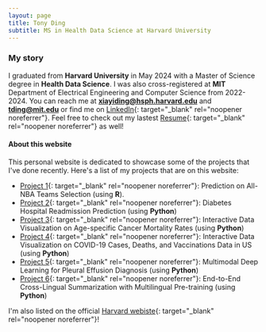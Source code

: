 ```yaml
---
layout: page
title: Tony Ding
subtitle: MS in Health Data Science at Harvard University
---
```


### My story

I graduated from **Harvard University** in May 2024 with a Master of Science degree in **Health Data Science**. I was also cross-registered at **MIT** Department of Electrical Engineering and Computer Science from 2022-2024. You can reach me at **xiayiding@hsph.harvard.edu** and **tding@mit.edu** or find me on [LinkedIn](https://www.linkedin.com/in/xiayi-tony-ding-abb112177/){: target="_blank" rel="noopener noreferrer"}. Feel free to check out my lastest [Resume](/assets/pdf/Tony_Ding_Resume.pdf){: target="_blank" rel="noopener noreferrer"} as well!

#### About this website
This personal website is dedicated to showcase some of the projects that I've done recently. Here's a list of my projects that are on this website:

- [Project 1](https://tony-xiayi-ding.github.io/BST260-Final-Project/){: target="_blank" rel="noopener noreferrer"}: Prediction on All-NBA Teams Selection (using **R**). 
- [Project 2](https://tony-xiayi-ding.github.io/2022-12-24-diabetes-readmission/){: target="_blank" rel="noopener noreferrer"}: Diabetes Hospital Readmission Prediction (using **Python**)
- [Project 3](https://tony-xiayi-ding-bmi706-2023-ps3-streamlit-app-bg5nwe.streamlit.app/){: target="_blank" rel="noopener noreferrer"}: Interactive Data Visualization on Age-specific Cancer Mortality Rates (using **Python**)
- [Project 4](https://tony-xiayi-ding-covid-19-visualizations-streamlit-app-kxppyx.streamlit.app/){: target="_blank" rel="noopener noreferrer"}: Interactive Data Visualization on COVID-19 Cases, Deaths, and Vaccinations Data in US (using **Python**)
- [Project 5](https://tony-xiayi-ding.github.io/2023-05-16-Multimodal-Deep-Learning-For-Pleural-Effusion-Diagnosis/){: target="_blank" rel="noopener noreferrer"}: Multimodal Deep Learning for Pleural Effusion Diagnosis (using **Python**)
- [Project 6](https://tony-xiayi-ding.github.io/2023-12-15-End-to-End-Cross-Lingual-Summarization/){: target="_blank" rel="noopener noreferrer"}: End-to-End Cross-Lingual Summarization with Multilingual Pre-training (using **Python**)


I'm also listed on the official [Harvard webiste](https://www.hsph.harvard.edu/biostatistics/masters-students/){: target="_blank" rel="noopener noreferrer"}!
